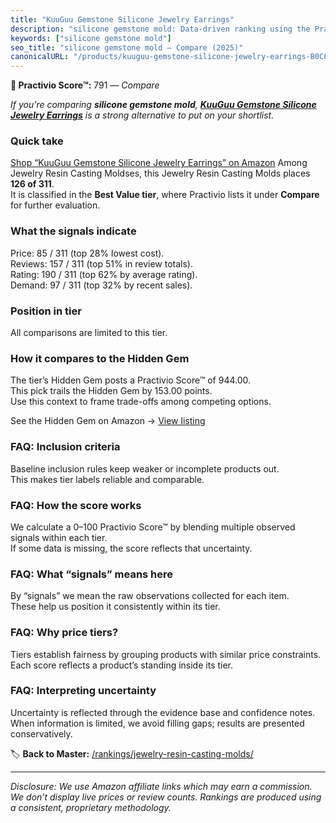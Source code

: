 ```yaml
---
title: "KuuGuu Gemstone Silicone Jewelry Earrings"
description: "silicone gemstone mold: Data-driven ranking using the Practivio Score™. Positioned by quality, value, demand, findability, momentum."
keywords: ["silicone gemstone mold"]
seo_title: "silicone gemstone mold — Compare (2025)"
canonicalURL: "/products/kuuguu-gemstone-silicone-jewelry-earrings-B0C8FSJ4WJ/"
---
```


**🛒 Practivio Score™:** 791 — _Compare_


*If you're comparing **silicone gemstone mold**, **[KuuGuu Gemstone Silicone Jewelry Earrings](https://www.amazon.com/dp/B0C8FSJ4WJ?tag=practivio-20)** is a strong alternative to put on your shortlist.*
### Quick take
[Shop “KuuGuu Gemstone Silicone Jewelry Earrings” on Amazon](https://www.amazon.com/dp/B0C8FSJ4WJ?tag=practivio-20)
Among Jewelry Resin Casting Moldses, this Jewelry Resin Casting Molds places **126 of 311**.  
It is classified in the **Best Value tier**, where Practivio lists it under **Compare** for further evaluation.

### What the signals indicate
Price: 85 / 311 (top 28% lowest cost).  
Reviews: 157 / 311 (top 51% in review totals).  
Rating: 190 / 311 (top 62% by average rating).  
Demand: 97 / 311 (top 32% by recent sales).

### Position in tier
All comparisons are limited to this tier.

### How it compares to the Hidden Gem
The tier’s Hidden Gem posts a Practivio Score™ of 944.00.  
This pick trails the Hidden Gem by 153.00 points.  
Use this context to frame trade-offs among competing options.  

See the Hidden Gem on Amazon → [View listing](https://www.amazon.com/dp/B0871WGZKP?tag=practivio-20)

### FAQ: Inclusion criteria
Baseline inclusion rules keep weaker or incomplete products out.  
This makes tier labels reliable and comparable.

### FAQ: How the score works
We calculate a 0–100 Practivio Score™ by blending multiple observed signals within each tier.  
If some data is missing, the score reflects that uncertainty.

### FAQ: What “signals” means here
By “signals” we mean the raw observations collected for each item.  
These help us position it consistently within its tier.

### FAQ: Why price tiers?
Tiers establish fairness by grouping products with similar price constraints.  
Each score reflects a product’s standing inside its tier.

### FAQ: Interpreting uncertainty
Uncertainty is reflected through the evidence base and confidence notes.  
When information is limited, we avoid filling gaps; results are presented conservatively.

<!-- Missing template for Compare/CompareWithinPriceClass -->


🏷️ **Back to Master:** [/rankings/jewelry-resin-casting-molds/](/rankings/jewelry-resin-casting-molds/)

---
_Disclosure: We use Amazon affiliate links which may earn a commission. We don’t display live prices or review counts. Rankings are produced using a consistent, proprietary methodology._
